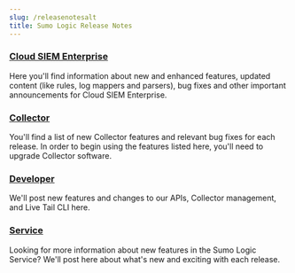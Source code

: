 ```yaml
---
slug: /releasenotesalt
title: Sumo Logic Release Notes
---
```


<div className="box-wrapper" markdown="1">
<div className="box box1 card">
  <div className="container">
  <h3><a href="/docs/releasenotes/cloud-siem">Cloud SIEM Enterprise</a></h3>
  <p>Here you'll find information about new and enhanced features, updated content (like rules, log mappers and parsers), bug fixes and other important announcements for Cloud SIEM Enterprise.</p>
  </div>
</div>
<div className="box box2 card">
  <div className="container">
  <h3><a href="/docs/releasenotes/collector">Collector</a></h3>
  <p>You'll find a list of new Collector features and relevant bug fixes for each release. In order to begin using the features listed here, you'll need to upgrade Collector software.</p>
  </div>
</div>
    <div className="box box3 card">
      <div className="container">
      <h3><a href="/docs/releasenotes/developer">Developer</a></h3>
      <p>We'll post new features and changes to our APIs, Collector management, and Live Tail CLI here.</p>
      </div>
    </div>
    <div className="box box4 card">
      <div className="container">
      <h3><a href="/docs/releasenotes/service">Service</a></h3>
      <p>Looking for more information about new features in the Sumo Logic Service? We'll post here about what's new and exciting with each release.</p>
      </div>
    </div>
  </div>

